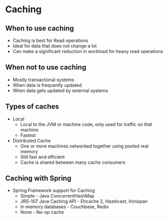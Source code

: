 # Caching

## When to use caching
- Caching is best for Read operations
- Ideal for data that does not change a lot
- Can make a significant reduction in workload for heavy read operations

## When not to use caching
- Mostly transactional systems
- When data is frequently updated
- When data gets updated by external systems

## Types of caches
- Local
  - Local to the JVM or machine code, only used for traffic on that machine
  - Fastest
- Distributed Cache
  - One or more machines networked together using pooled real memory
  - Still fast and efficient
  - Cache is shared between many cache consumers

## Caching with Spring
- Spring Framework support for Caching
  - Simple - Java ConcurrentHashMap
  - JRS-107 Java Caching API - Ehcache 2, Hazelcast, Ininispan
  - In memory databases - Couchbase, Redis
  - None - No-op cache

